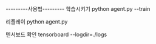 ---------사용법---------
학습시키기
python agent.py --train

리플레이
python agent.py

텐서보드 확인
tensorboard --logdir=./logs

